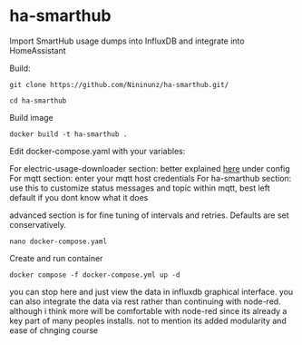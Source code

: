 # ha-smarthub
Import SmartHub usage dumps into InfluxDB and integrate into HomeAssistant

Build:
```
git clone https://github.com/Nininunz/ha-smarthub.git/
```
```
cd ha-smarthub
```

Build image
```
docker build -t ha-smarthub .
```

Edit docker-compose.yaml with your variables:

  For electric-usage-downloader section: better explained [here](https://github.com/tedpearson/electric-usage-downloader#config) under config
  For mqtt section: enter your mqtt host credentials
  For ha-smarthub section: use this to customize status messages and topic within mqtt, best left default if you dont know what it does

  advanced section is for fine tuning of intervals and retries. Defaults are set conservatively. 
```
nano docker-compose.yaml
```

Create and run container
```
docker compose -f docker-compose.yml up -d
```

you can stop here and just view the data in influxdb graphical interface. you can also integrate the data via rest rather than continuing with node-red. although i think more will be comfortable with node-red since its already a key part of many peoples installs. not to mention its added modularity and ease of chnging course

